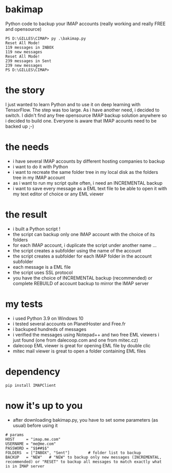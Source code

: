 # bakimap
Python code to backup your IMAP accounts (really working and really FREE and opensource)
```
PS D:\GILLES\CIMAP> py .\bakimap.py
Reset All Mode!
119 messages in INBOX
119 new messages
Reset All Mode!
239 messages in Sent
239 new messages
PS D:\GILLES\CIMAP>
```

# the story
I just wanted to learn Python and to use it on deep learning with TensorFlow.
The step was too large.
As i have another need, i decided to switch.
I didn't find any free opensource IMAP backup solution anywhere so i decided to build one.
Everyone is aware that IMAP acounts need to be backed up ;-)

# the needs
- i have several IMAP accounts by different hosting companies to backup
- i want to do it with Python
- i want to recreate the same folder tree in my local disk as the folders tree in my IMAP account
- as i want to run my script quite often, i need an INCREMENTAL backup
- i want to save every message as a EML text file to be able to open it with my text editor of choice or any EML viewer

# the result
- i built a Python script !
- the script can backup only one IMAP account with the choice of its folders
- for each IMAP account, i duplicate the script under another name ...
- the script creates a subfolder using the name of the account
- the script creates a subfolder for each IMAP folder in the account subfolder
- each message is a EML file
- the script uses SSL protocol
- you have the choice of INCREMENTAL backup (recommended) or complete REBUILD of account backup to mirror the IMAP server

# my tests
- i used Python 3.9 on Windows 10
- i tested several accounts on PlanetHoster and Free.fr
- i backuped hundreds of messages
- i verified the messages using Notepad++ and two free EML viewers i just found (one from dalecoop.com and one from mitec.cz)
- dalecoop EML viewer is great for opening EML file by double clic
- mitec mail viewer is great to open a folder containing EML files

# dependency
```
pip install IMAPClient
```

# now it's up to you
- after downloading bakimap.py, you have to set some parameters (as usual) before using it

```
# params
HOST     = "imap.me.com"
USERNAME = "me@me.com"
PASSWORD = "$$##$$"
FOLDERS  = ["INBOX", "Sent"]        # folder list to backup
BACKUP   = "NEW"   # "NEW" to backup only new messages (INCREMENTAL, recommended) or "RESET" to backup all messages to match exactly what is in IMAP server
```
